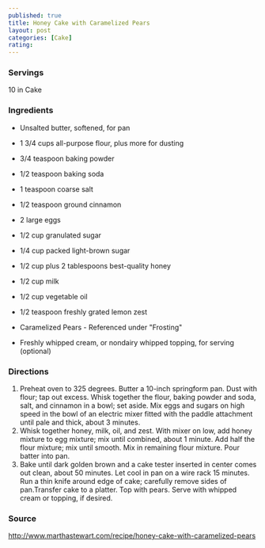 ```yaml
---
published: true
title: Honey Cake with Caramelized Pears
layout: post
categories: [Cake]
rating: 
---
```

### Servings
10 in Cake

### Ingredients
- Unsalted butter, softened, for pan
- 1 3/4 cups all-purpose flour, plus more for dusting
- 3/4 teaspoon baking powder
- 1/2 teaspoon baking soda
- 1 teaspoon coarse salt
- 1/2 teaspoon ground cinnamon
- 2 large eggs
- 1/2 cup granulated sugar
- 1/4 cup packed light-brown sugar
- 1/2 cup plus 2 tablespoons best-quality honey
- 1/2 cup milk
- 1/2 cup vegetable oil
- 1/2 teaspoon freshly grated lemon zest

- Caramelized Pears - Referenced under "Frosting"
- Freshly whipped cream, or nondairy whipped topping, for serving (optional)



### Directions
1. Preheat oven to 325 degrees. Butter a 10-inch springform pan. Dust with flour; tap out excess. Whisk together the flour, baking powder and soda, salt, and cinnamon in a bowl; set aside. Mix eggs and sugars on high speed in the bowl of an electric mixer fitted with the paddle attachment until pale and thick, about 3 minutes.
2. Whisk together honey, milk, oil, and zest. With mixer on low, add honey mixture to egg mixture; mix until combined, about 1 minute. Add half the flour mixture; mix until smooth. Mix in remaining flour mixture. Pour batter into pan.
3. Bake until dark golden brown and a cake tester inserted in center comes out clean, about 50 minutes. Let cool in pan on a wire rack 15 minutes. Run a thin knife around edge of cake; carefully remove sides of pan.Transfer cake to a platter. Top with pears. Serve with whipped cream or topping, if desired.

### Source
<a href="http://www.marthastewart.com/recipe/honey-cake-with-caramelized-pears" target="new">http://www.marthastewart.com/recipe/honey-cake-with-caramelized-pears</a>

